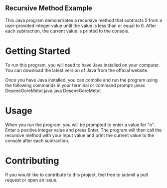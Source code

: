 ## Recursive Method Example
This Java program demonstrates a recursive method that subtracts 5 from a user-provided integer value until the value is less than or equal to 0. After each subtraction, the current value is printed to the console.

# Getting Started
To run this program, you will need to have Java installed on your computer. You can download the latest version of Java from the official website.

Once you have Java installed, you can compile and run the program using the following commands in your terminal or command prompt:
javac DeseneGoreMetot.java
java DeseneGoreMetot

# Usage
When you run the program, you will be prompted to enter a value for "n". Enter a positive integer value and press Enter. The program will then call the recursive method with your input value and print the current value to the console after each subtraction.

# Contributing
If you would like to contribute to this project, feel free to submit a pull request or open an issue.